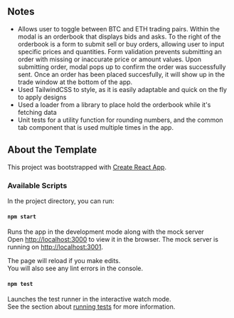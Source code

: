 ## Notes
- Allows user to toggle between BTC and ETH trading pairs. Within the modal is an orderbook that displays bids and asks. To the right of the orderbook is a form to submit sell or buy orders, allowing user to input specific prices and quantities. Form validation prevents submitting an order with missing or inaccurate price or amount values. Upon submitting order, modal pops up to confirm the order was successfully sent. Once an order has been placed succesfully, it will show up in the trade window at the bottom of the app.
- Used TailwindCSS to style, as it is easily adaptable and quick on the fly to apply designs
- Used a loader from a library to place hold the orderbook while it's fetching data
- Unit tests for a utility function for rounding numbers, and the common tab component that is used multiple times in the app.

## About the Template

This project was bootstrapped with [Create React App](https://github.com/facebook/create-react-app).

### Available Scripts

In the project directory, you can run:

#### `npm start`

Runs the app in the development mode along with the mock server\
Open [http://localhost:3000](http://localhost:3000) to view it in the browser.
The mock server is running on [http://localhost:3001](http://localhost:3001).

The page will reload if you make edits.\
You will also see any lint errors in the console.

#### `npm test`

Launches the test runner in the interactive watch mode.\
See the section about [running tests](https://facebook.github.io/create-react-app/docs/running-tests) for more information.


